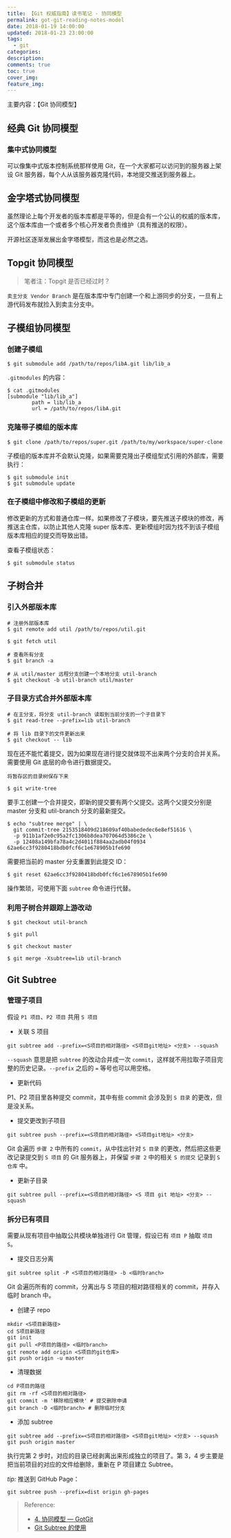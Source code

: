```yaml
---
title: 【Git 权威指南】读书笔记 - 协同模型
permalink: got-git-reading-notes-model
date: 2018-01-19 14:00:00
updated: 2018-01-23 23:00:00
tags:
  - git
categories:
description:
comments: true
toc: true
cover_img:
feature_img:
---
```


主要内容：【Git 协同模型】

## 经典 Git 协同模型

### 集中式协同模型

可以像集中式版本控制系统那样使用 Git，在一个大家都可以访问到的服务器上架设 Git 服务器，每个人从该服务器克隆代码，本地提交推送到服务器上。

## 金字塔式协同模型

虽然理论上每个开发者的版本库都是平等的，但是会有一个公认的权威的版本库，这个版本库由一个或者多个核心开发者负责维护（具有推送的权限）。

开源社区逐渐发展出金字塔模型，而这也是必然之选。

<!-- more -->

## Topgit 协同模型

> 笔者注：Topgit 是否已经过时？

`卖主分支 Vendor Branch` 是在版本库中专门创建一个和上游同步的分支，一旦有上游代码发布就捡入到卖主分支中。

## 子模组协同模型

### 创建子模组

```
$ git submodule add /path/to/repos/libA.git lib/lib_a
```

`.gitmodules` 的内容：

```
$ cat .gitmodules
[submodule "lib/lib_a"]
        path = lib/lib_a
        url = /path/to/repos/libA.git
```

### 克隆带子模组的版本库

```
$ git clone /path/to/repos/super.git /path/to/my/workspace/super-clone
```

子模组的版本库并不会默认克隆，如果需要克隆出子模组型式引用的外部库，需要执行：

```
$ git submodule init
$ git submodule update
```

### 在子模组中修改和子模组的更新

修改更新的方式和普通仓库一样。如果修改了子模块，要先推送子模块的修改，再推送主仓库，以防止其他人克隆 super 版本库、更新模组时因为找不到该子模组版本库相应的提交而导致出错。

查看子模组状态：

```
$ git submodule status
```

## 子树合并

### 引入外部版本库

```
# 注册外部版本库
$ git remote add util /path/to/repos/util.git

$ git fetch util

# 查看所有分支
$ git branch -a

# 从 util/master 远程分支创建一个本地分支 util-branch
$ git checkout -b util-branch util/master
```

### 子目录方式合并外部版本库

```
# 在主分支，将分支 util-branch 读取到当前分支的一个子目录下
$ git read-tree --prefix=lib util-branch

# 将 lib 目录下的文件更新出来
$ git checkout -- lib
```

现在还不能忙着提交，因为如果现在进行提交就体现不出来两个分支的合并关系。需要使用 Git 底层的命令进行数据提交。

```
将暂存区的目录树保存下来

$ git write-tree
```

要手工创建一个合并提交，即新的提交要有两个父提交。这两个父提交分别是 master 分支和 util-branch 分支的最新提交。

```
$ echo "subtree merge" | \
  git commit-tree 2153518409d218609af40babededec6e8ef51616 \
  -p 911b1af2e0c95a2fc1306b8dea707064d5386c2e \
  -p 12408a149bfa78a4c2d4011f884aa2adb04f0934
62ae6cc3f9280418bdb0fcf6c1e678905b1fe690
```

需要把当前的 master 分支重置到此提交 ID：

```
$ git reset 62ae6cc3f9280418bdb0fcf6c1e678905b1fe690
```

操作繁琐，可使用下面 `subtree` 命令进行代替。

### 利用子树合并跟踪上游改动

```
$ git checkout util-branch

$ git pull

$ git checkout master

$ git merge -Xsubtree=lib util-branch
```

## Git Subtree

### 管理子项目

假设 `P1 项目`、`P2 项目` 共用 `S 项目`

- 关联 S 项目

```
git subtree add --prefix=<S项目的相对路径> <S项目git地址> <分支> --squash
```

`--squash` 意思是把 `subtree` 的改动合并成一次 `commit`，这样就不用拉取子项目完整的历史记录。`--prefix` 之后的 `=` 等号也可以用空格。

- 更新代码

P1、P2 项目里各种提交 commit，其中有些 commit 会涉及到 `S 目录` 的更改，但是没关系。

- 提交更改到子项目

```
git subtree push --prefix=<S项目的相对路径> <S项目git地址> <分支>
```

Git 会遍历 `步骤 2` 中所有的 `commit`，从中找出针对 `S 目录` 的更改，然后把这些更改记录提交到 `S 项目` 的 Git 服务器上，并保留 `步骤 2` 中的相关 `S 的提交` 记录到 `S仓库` 中。

- 更新子目录

```
git subtree pull --prefix=<S项目的相对路径> <S 项目 git 地址> <分支> --squash
```

### 拆分已有项目

需要从现有项目中抽取公共模块单独进行 Git 管理，假设已有 `项目 P` 抽取 `项目 S`。

- 提交日志分离

```
git subtree split -P <S项目的相对路径> -b <临时branch>
```

Git 会遍历所有的 commit，分离出与 S 项目的相对路径相关的 commit，并存入临时 branch 中。

- 创建子 repo

```
mkdir <S项目新路径>
cd S项目新路径
git init
git pull <P项目的路径> <临时branch>
git remote add origin <S项目的git仓库>
git push origin -u master
```

- 清理数据

```
cd P项目的路径
git rm -rf <S项目的相对路径>
git commit -m '移除相应模块' # 提交删除申请
git branch -D <临时branch> # 删除临时分支
```

- 添加 subtree

```
git subtree add --prefix=<S项目的相对路径> <S项目git地址> <分支> --squash
git push origin master
```

执行完第 2 步时，对应的目录已经剥离出来形成独立的项目了。第 3，4 步主要是把当前项目的对应的文件给删除，重新在 P 项目建立 Subtree。

_tip:_
推送到 GitHub Page：

```
git subtree push --prefix=dist origin gh-pages
```

> Reference:
>
> - [4. 协同模型 &mdash; GotGit](http://www.worldhello.net/gotgit/04-git-model/)
> - [Git Subtree 的使用](https://www.jianshu.com/p/3096069e9b72)
